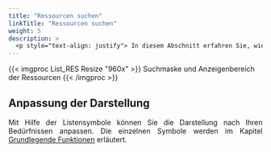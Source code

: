 ```yaml
---
title: "Ressourcen suchen"
linkTitle: "Ressourcen suchen"
weight: 5
description: >
  <p style="text-align: justify"> In diesem Abschnitt erfahren Sie, wie Sie Ressourcen finden können, um Detailinformationen einzusehen und zu bearbeiten. </p>
---
```

{{< imgproc List_RES Resize "960x" >}}
Suchmaske und Anzeigenbereich der Ressourcen 
{{< /imgproc >}}

## Anpassung der Darstellung

<p style="text-align: justify"> Mit Hilfe der Listensymbole können Sie die Darstellung nach Ihren Bedürfnissen anpassen. Die einzelnen Symbole werden im Kapitel <a href="/3vrooms/generell/grundlegendefunktionen/">Grundlegende Funktionen</a> erläutert. </p>
